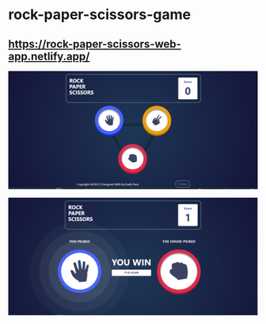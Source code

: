 # rock-paper-scissors-game

## https://rock-paper-scissors-web-app.netlify.app/

![alt text](https://github.com/kadirkara22/rock-paper-scissors-game/blob/main/images/rock-paper1.PNG)

![alt text](https://github.com/kadirkara22/rock-paper-scissors-game/blob/main/images/rock-paper2.PNG)
